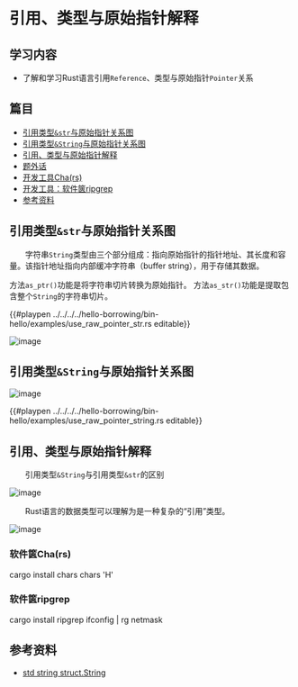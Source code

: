 # 引用、类型与原始指针解释

## 学习内容
- 了解和学习Rust语言引用`Reference`、类型与原始指针`Pointer`关系

## 篇目

- [引用类型`&str`与原始指针关系图](#引用类型str与原始指针关系图)
- [引用类型`&String`与原始指针关系图](#引用类型String与原始指针关系图)
- [引用、类型与原始指针解释](#引用、类型与原始指针解释)
- [题外话](#题外话)
- [开发工具Cha(rs)](#开发工具Chars)
- [开发工具：软件篋ripgrep](#开发工具：软件篋ripgrep)
- [参考资料](#参考资料)


## 引用类型`&str`与原始指针关系图

　　字符串`String`类型由三个部分组成：指向原始指针的指针地址、其长度和容量。该指针地址指向内部缓冲字符串（buffer string），用于存储其数据。

方法`as_ptr()`功能是将字符串切片转换为原始指针。
方法`as_str()`功能是提取包含整个`String`的字符串切片。

{{#playpen ../../../../hello-borrowing/bin-hello/examples/use_raw_pointer_str.rs editable}}

![image](../../hello-borrowing/images/hello_borrowing-07-pointers.png)



## 引用类型`&String`与原始指针关系图

![image](../../hello-borrowing/images/hello_borrowing-01-pointers.png)

{{#playpen ../../../../hello-borrowing/bin-hello/examples/use_raw_pointer_string.rs editable}}


## 引用、类型与原始指针解释

　　引用类型`&String`与引用类型`&str`的区别

![image](../../hello-borrowing/images/hello_borrowing-06-pointers.png)

　　Rust语言的数据类型可以理解为是一种复杂的“引用”类型。

![image](../../hello-borrowing/images/hello_borrowing-02_references.png)

### 软件篋Cha(rs)

cargo install chars
chars 'H'

### 软件篋ripgrep
cargo install ripgrep
ifconfig | rg netmask


## 参考资料
- [std string struct.String](https://doc.rust-lang.org/std/string/struct.String.html)